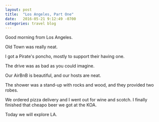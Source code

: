 ```yaml
---
layout: post
title:  "Los Angeles, Part One"
date:   2016-05-21 9:12:49 -0700
categories: travel blog
---
```


Good morning from Los Angeles.

Old Town was really neat.

I got a Pirate's poncho, mostly to support their having one.

The drive was as bad as you could imagine.

Our AirBnB is beautiful, and our hosts are neat.

The shower was a stand-up with rocks and wood, and they provided two robes.

We ordered pizza delivery and I went out for wine and scotch. I finally finished that cheapo beer we got at the KOA.

Today we will explore LA.
